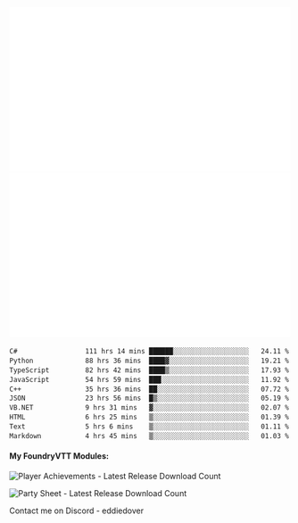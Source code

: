 
![](https://raw.githubusercontent.com/eddiedover/ghstats/master/generated/overview.svg)
![](https://raw.githubusercontent.com/eddiedover/ghstats/master/generated/languages.svg)

<!--START_SECTION:waka-->

```txt
C#                 111 hrs 14 mins ██████░░░░░░░░░░░░░░░░░░░   24.11 %
Python             88 hrs 36 mins  ████▓░░░░░░░░░░░░░░░░░░░░   19.21 %
TypeScript         82 hrs 42 mins  ████▒░░░░░░░░░░░░░░░░░░░░   17.93 %
JavaScript         54 hrs 59 mins  ███░░░░░░░░░░░░░░░░░░░░░░   11.92 %
C++                35 hrs 36 mins  ██░░░░░░░░░░░░░░░░░░░░░░░   07.72 %
JSON               23 hrs 56 mins  █▒░░░░░░░░░░░░░░░░░░░░░░░   05.19 %
VB.NET             9 hrs 31 mins   ▓░░░░░░░░░░░░░░░░░░░░░░░░   02.07 %
HTML               6 hrs 25 mins   ▒░░░░░░░░░░░░░░░░░░░░░░░░   01.39 %
Text               5 hrs 6 mins    ▒░░░░░░░░░░░░░░░░░░░░░░░░   01.11 %
Markdown           4 hrs 45 mins   ▒░░░░░░░░░░░░░░░░░░░░░░░░   01.03 %
```

<!--END_SECTION:waka-->

#### My FoundryVTT Modules:

  ![Player Achievements - Latest Release Download Count](https://img.shields.io/badge/dynamic/json?label=Player%20Achievements%20-%20Downloads@latest&query=assets%5B1%5D.download_count&url=https%3A%2F%2Fapi.github.com%2Frepos%2FEddieDover%2Ffvtt-player-achievements%2Freleases%2Flatest)

  ![Party Sheet - Latest Release Download Count](https://img.shields.io/badge/dynamic/json?label=Party%20Sheet%20-%20Downloads@latest&query=assets%5B1%5D.download_count&url=https%3A%2F%2Fapi.github.com%2Frepos%2FEddieDover%2Ffvtt-party-sheet%2Freleases%2Flatest)

<a rel="me" href="https://techhub.social/@EddieDover"></a>

Contact me on Discord - eddiedover
